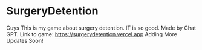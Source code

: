 # SurgeryDetention
Guys This is my game about surgery detention. IT is so good. Made by Chat GPT.
Link to game: https://surgerydetention.vercel.app
Adding More Updates Soon!
